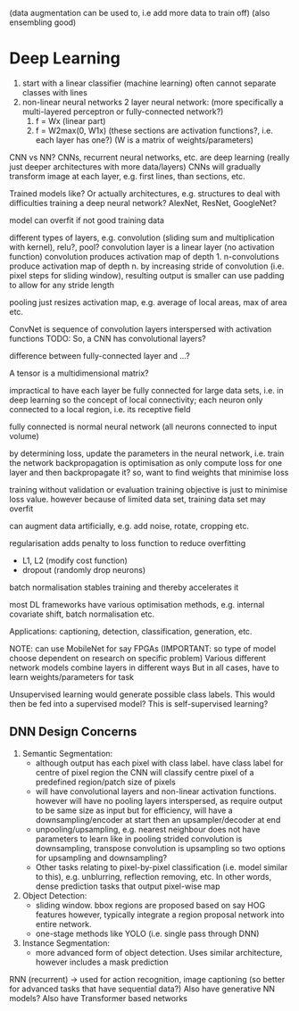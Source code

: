 <!-- SPDX-License-Identifier: zlib-acknowledgement -->
(data augmentation can be used to, i.e add more data to train off)
(also ensembling good)

# Deep Learning

1. start with a linear classifier (machine learning)
often cannot separate classes with lines
2. non-linear neural networks
   2 layer neural network: (more specifically a multi-layered perceptron or fully-connected network?)
   1. f = Wx (linear part)
   2. f = W2max(0, W1x)
   (these sections are activation functions?, i.e. each layer has one?)
   (W is a matrix of weights/parameters)

CNN vs NN?
CNNs, recurrent neural networks, etc. are deep learning (really just deeper architectures with more data/layers)
CNNs will gradually transform image at each layer, e.g. first lines, than sections, etc. 

Trained models like? Or actually architectures, e.g. structures to deal with difficulties training a deep neural network?
AlexNet, ResNet, GoogleNet? 

model can overfit if not good training data

different types of layers, e.g. convolution (sliding sum and multiplication with kernel), relu?, pool?
convolution layer is a linear layer (no activation function)
convolution produces activation map of depth 1.
n-convolutions produce activation map of depth n.
by increasing stride of convolution (i.e. pixel steps for sliding window), resulting output is smaller
can use padding to allow for any stride length

pooling just resizes activation map, e.g. average of local areas, max of area etc.

ConvNet is sequence of convolution layers interspersed with activation functions
TODO: So, a CNN has convolutional layers?

difference between fully-connected layer and ...?

A tensor is a multidimensional matrix?

impractical to have each layer be fully connected for large data sets, i.e. in deep learning
so the concept of local connectivity; each neuron only connected to a local region, i.e. its receptive field


fully connected is normal neural network (all neurons connected to input volume)

by determining loss, update the parameters in the neural network, i.e. train the network
backpropagation is optimisation as only compute loss for one layer and then backpropagate it?
so, want to find weights that minimise loss

training without validation or evaluation
training objective is just to minimise loss value.
however because of limited data set, training data set may overfit

can augment data artificially, e.g. add noise, rotate, cropping etc.

regularisation adds penalty to loss function to reduce overfitting
 * L1, L2 (modify cost function)
 * dropout (randomly drop neurons)

batch normalisation stables training and thereby accelerates it

most DL frameworks have various optimisation methods, e.g. internal covariate shift, batch normalisation etc. 

Applications: captioning, detection, classification, generation, etc.

NOTE: can use MobileNet for say FPGAs (IMPORTANT: so type of model choose dependent on research on specific problem)
Various different network models combine layers in different ways
But in all cases, have to learn weights/parameters for task

Unsupervised learning would generate possible class labels.
This would then be fed into a supervised model?
This is self-supervised learning?

## DNN Design Concerns 
1. Semantic Segmentation:
   * although output has each pixel with class label.
     have class label for centre of pixel region
     the CNN will classify centre pixel of a predefined region/patch size of pixels
   * will have convolutional layers and non-linear activation functions.
     however will have no pooling layers interspersed, as require output to be same size as input
     but for efficiency, will have a downsampling/encoder at start then an upsampler/decoder at end
   * unpooling/upsampling, e.g. nearest neighbour does not have parameters to learn like in pooling
     strided convolution is downsampling, transpose convolution is upsampling
     so two options for upsampling and downsampling?
   - Other tasks relating to pixel-by-pixel classification (i.e. model similar to this), e.g. unblurring, reflection removing, etc.
     In other words, dense prediction tasks that output pixel-wise map
2. Object Detection:
   * sliding window. bbox regions are proposed based on say HOG features
   however, typically integrate a region proposal network into entire network. 
   - one-stage methods like YOLO (i.e. single pass through DNN)
3. Instance Segmentation:
   * more advanced form of object detection. Uses similar architecture, however includes a mask prediction

RNN (recurrent) -> used for action recognition, image captioning (so better for advanced tasks that have sequential data?)
Also have generative NN models?
Also have Transformer based networks
